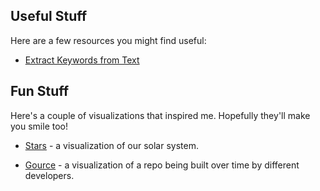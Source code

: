 ## Useful Stuff

Here are a few resources you might find useful:

 * [Extract Keywords from Text](https://share.streamlit.io/streamlit/example-app-bert-keyword-extractor/main/app.py)

## Fun Stuff
Here's a couple of visualizations that inspired me. Hopefully they'll make you smile too!

 * [Stars](http://stars.chromeexperiments.com/) - a visualization of our solar system.

 * [Gource](https://gource.io/) - a visualization of a repo being built over time by different developers.